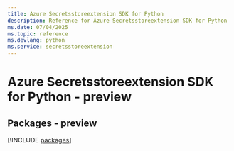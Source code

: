 ```yaml
---
title: Azure Secretsstoreextension SDK for Python
description: Reference for Azure Secretsstoreextension SDK for Python
ms.date: 07/04/2025
ms.topic: reference
ms.devlang: python
ms.service: secretsstoreextension
---
```

# Azure Secretsstoreextension SDK for Python - preview
## Packages - preview
[!INCLUDE [packages](secretsstoreextension-index.md)]